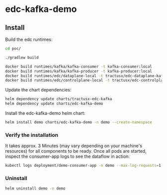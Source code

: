 # edc-kafka-demo

## Install

Build the edc runtimes:

```bash
cd poc/

./gradlew build

docker build runtimes/kafka/kafka-consumer -t kafka-consumer:local
docker build runtimes/kafka/kafka-producer -t kafka-producer:local
docker build runtimes/edc/dataplane-local -t tractusx/edc-dataplane-kafka:test
docker build runtimes/edc/controlplane-local -t tractusx/edc-controlplane-kafka:test
```

Update the chart dependencies:

```bash
helm dependency update charts/tractusx-edc-kafka
helm dependency update charts/edc-kafka-demo
```

Install the edc-kafka-demo helm chart:

```bash
helm install demo charts/edc-kafka-demo -n demo --create-namespace
```

### Verify the installation

It takes approx. 3 Minutes (may vary depending on your machine's resources) for all components to be ready. 
Once all pods are started, inspect the consumer-app logs to see the dataflow in action: 

```bash
kubectl logs deployment/demo-consumer-app -n demo --max-log-requests=1 -f
```

### Uninstall

```bash
helm uninstall demo -n demo
```

